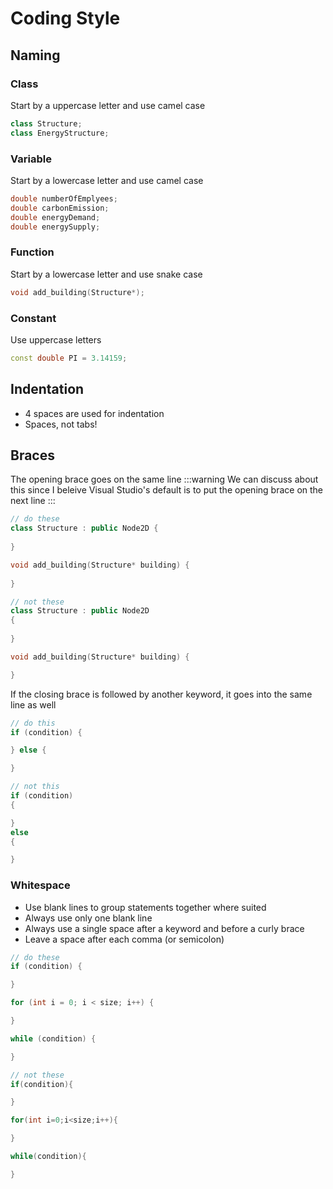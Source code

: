 # Coding Style

## Naming

### Class
Start by a uppercase letter and use camel case
```cpp
class Structure;
class EnergyStructure;
```

### Variable
Start by a lowercase letter and use camel case
```cpp
double numberOfEmplyees; 
double carbonEmission;
double energyDemand;
double energySupply;
```

### Function
Start by a lowercase letter and use snake case
```cpp
void add_building(Structure*);
```

### Constant
Use uppercase letters
```cpp
const double PI = 3.14159;
```

## Indentation
* 4 spaces are used for indentation
* Spaces, not tabs!

## Braces
The opening brace goes on the same line
:::warning
We can discuss about this since I beleive Visual Studio's default is to put the opening brace on the next line
:::
```cpp
// do these
class Structure : public Node2D {
    
}

void add_building(Structure* building) {
    
}

// not these
class Structure : public Node2D 
{
    
}

void add_building(Structure* building) {

}
```
If the closing brace is followed by another keyword, it goes into the same line as well
```cpp
// do this
if (condition) {

} else {

}

// not this
if (condition) 
{

} 
else 
{

}
```

### Whitespace
* Use blank lines to group statements together where suited
* Always use only one blank line
* Always use a single space after a keyword and before a curly brace
* Leave a space after each comma (or semicolon)

```cpp
// do these
if (condition) {

}

for (int i = 0; i < size; i++) {

}

while (condition) {

}

// not these
if(condition){

}

for(int i=0;i<size;i++){

}

while(condition){

}
```
